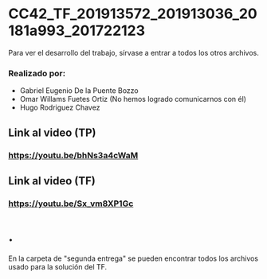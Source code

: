 # CC42_TF_201913572_201913036_20181a993_201722123
Para ver el desarrollo del trabajo, sírvase a entrar a todos los otros archivos.

### Realizado por:
- Gabriel Eugenio De la Puente Bozzo
- Omar Willams Fuetes Ortiz (No hemos logrado comunicarnos con él)
- Hugo Rodriguez Chavez

## Link al video (TP)
### https://youtu.be/bhNs3a4cWaM

## Link al video (TF)
### https://youtu.be/Sx_vm8XP1Gc


# .

En la carpeta de "segunda entrega" se pueden encontrar todos los archivos usado para la solución del TF. 
